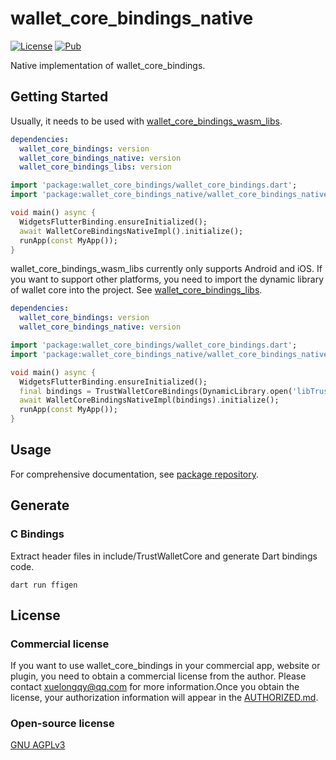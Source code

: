 # wallet_core_bindings_native
[![License](https://img.shields.io/badge/license-AGPLv3-blue)](https://pub.dev/packages/wallet_core_bindings)
[![Pub](https://img.shields.io/pub/v/wallet_core_bindings_native)](https://github.com/xuelongqy/wallet_core_bindings/tree/main/wallet_core_bindings_native)

Native implementation of wallet_core_bindings.

## Getting Started
Usually, it needs to be used with [wallet_core_bindings_wasm_libs](https://github.com/xuelongqy/wallet_core_bindings/tree/main/wallet_core_bindings_wasm_libs).

```yaml
dependencies:
  wallet_core_bindings: version
  wallet_core_bindings_native: version
  wallet_core_bindings_libs: version
```
```dart
import 'package:wallet_core_bindings/wallet_core_bindings.dart';
import 'package:wallet_core_bindings_native/wallet_core_bindings_native.dart';

void main() async {
  WidgetsFlutterBinding.ensureInitialized();
  await WalletCoreBindingsNativeImpl().initialize();
  runApp(const MyApp());
}
```

wallet_core_bindings_wasm_libs currently only supports Android and iOS. If you want to support other platforms, you need to import the dynamic library of wallet core into the project. See [wallet_core_bindings_libs](https://github.com/xuelongqy/wallet_core_bindings/tree/main/wallet_core_bindings_libs).

```yaml
dependencies:
  wallet_core_bindings: version
  wallet_core_bindings_native: version
```
```dart
import 'package:wallet_core_bindings/wallet_core_bindings.dart';
import 'package:wallet_core_bindings_native/wallet_core_bindings_native.dart';

void main() async {
  WidgetsFlutterBinding.ensureInitialized();
  final bindings = TrustWalletCoreBindings(DynamicLibrary.open('libTrustWalletCore.dylib'));
  await WalletCoreBindingsNativeImpl(bindings).initialize();
  runApp(const MyApp());
}
```

## Usage
For comprehensive documentation, see [package repository](https://github.com/xuelongqy/wallet_core_bindings/tree/main/wallet_core_bindings).

## Generate

### C Bindings

Extract header files in include/TrustWalletCore and generate Dart bindings code.

```shell
dart run ffigen
```

## License

### Commercial license
If you want to use wallet_core_bindings in your commercial app, website or plugin, you need to obtain a commercial license from the author. Please contact [xuelongqy@qq.com](mailto:xuelongqy@qq.com) for more information.Once you obtain the license, your authorization information will appear in the [AUTHORIZED.md](https://github.com/xuelongqy/wallet_core_bindings/blob/main/AUTHORIZED.md).

### Open-source license
[GNU AGPLv3](https://github.com/xuelongqy/wallet_core_bindings/blob/main/LICENSE)
